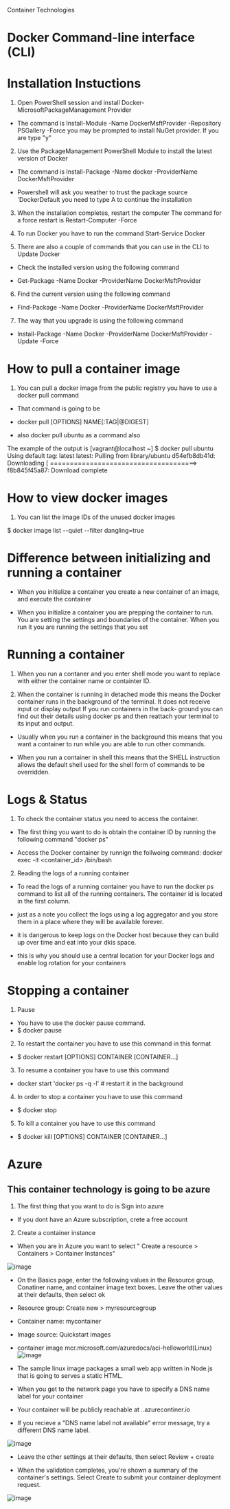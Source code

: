 Container Technologies

# Docker Command-line interface (CLI)


# Installation Instuctions

1. Open PowerShell session and install Docker-MicrosoftPackageManagement Provider

* The command is Install-Module -Name DockerMsftProvider -Repository PSGallery -Force
you may be prompted to install NuGet provider. If you are type "y" 

2. Use the PackageManagement PowerShell Module to install the latest version of Docker 

* The command is Install-Package -Name docker -ProviderName DockerMsftProvider

* Powershell will ask you weather to trust the package source 'DockerDefault you need to type A to continue the installation

3. When the installation completes, restart the computer
The command for a force restart is Restart-Computer -Force

4. To run Docker you have to run the command 
Start-Service Docker 

5. There are also a couple of commands that you can use in the CLI to Update Docker


* Check the installed version using the following command

* Get-Package -Name Docker -ProviderName DockerMsftProvider


6. Find the current version using the following command

* Find-Package -Name Docker -ProviderName DockerMsftProvider


7. The way that you upgrade is using the following command


* Install-Package -Name Docker -ProviderName DockerMsftProvider -Update -Force






# How to pull a container image

1. You can pull a docker image from the public registry you have to use a docker pull command

* That command is going to be

* docker pull [OPTIONS] NAME[:TAG|@DIGEST]
* also docker pull ubuntu as a command also



The example of the output is
[vagrant@localhost ~] $ docker pull ubuntu
Using default tag: latest
latest: Pulling from library/ubuntu
d54efb8db41d: Downloading [ =====================================>
f8b845f45a87: Download complete



# How to view docker images

1. You can list the image IDs of the unused docker images

$ docker image list --quiet --filter dangling=true


# Difference between initializing and running a container

* When you initialize a container you create a new container of an image, and execute the container

* When you initialize a container you are prepping the container to run. You are setting the settings and boundaries of the container. When you run it you are running the settings that you set

# Running a container

1. When you run a contaner and you enter shell mode you want to replace <container-name> with either
the container name or containter ID.

2. When the container is running in detached mode this means the Docker container runs in the background of the terminal. It does not receive input or display output If you run containers in the back-
ground you can find out their details using docker ps and then reattach your terminal to its input and output.

* Usually when you run a container in the background this means that you want a container to run while you are able to run other commands.

* When you run a container in shell this means that the SHELL instruction allows the default shell used for the shell form of commands to be overridden.




# Logs & Status

1. To check the container status you need to access the container. 

* The first thing you want to do is obtain the container ID by running the following command "docker ps"

* Access the Docker container by runnign the follwoing command: docker exec -it <container_id>  /bin/bash

2. Reading the logs of a running container

* To read the logs of a running container you have to run the docker ps command to list all of the running containers. The container id is located in the first column.

* just as a note you collect the logs using a log aggregator and you store them in a place where they will be available forever.

* it is dangerous to keep logs on the Docker host because they can build up over time and eat into your dkis space.

* this is why you should use a central location for your Docker logs and enable log rotation for your containers 



# Stopping a container
1. Pause

* You have to use the docker pause command. 
* $ docker pause <container name>

2. To restart the container you have to use this command in this format

* $ docker restart [OPTIONS] CONTAINER [CONTAINER...]

3. To resume a container you have to use this command 


* docker start 'docker ps -q -l' # restart it in the background


4. In order to stop a container you have to use this command

* $ docker stop <container name>

5. To kill a container you have to use this command

* $ docker kill [OPTIONS] CONTAINER [CONTAINER...]







# Azure

## This container technology is going to be azure

1. The first thing that you want to do is Sign into azure

* If you dont have an Azure subscription, crete a free account

2. Create a container instance

* When you are in Azure you want to select " Create a resource > Containers > Container Instances"

![image](https://user-images.githubusercontent.com/59849834/136124471-76c2b335-b534-49be-a805-8c8280a3b516.png)

* On the Basics page, enter the following values in the Resource group, Conatiner name, and container image text boxes. Leave the 
other values at their defaults, then select ok

* Resource group: Create new > myresourcegroup
* Container name: mycontainer
* Image source: Quickstart images
* container image mcr.microsoft.com/azuredocs/aci-helloworld(Linux)
![image](https://user-images.githubusercontent.com/59849834/136124853-81303db5-2fb9-4b58-88fa-571868042400.png)

* The sample linux image packages a small web app written in Node.js that is going to serves a static HTML.
* When you get to the network page you have to specify a DNS name label for your container

* Your container will be publicly reachable at <dns-name-label>.<region>.azurecontiner.io

* If you recieve a "DNS name label not available" error message, try a different DNS name label.

![image](https://user-images.githubusercontent.com/59849834/136127251-6228264e-b083-4fe6-82fa-4ec377986f69.png)

* Leave the other settings at their defaults, then select Review + create

* When the validation completes, you're shown a summary of the container's settings. Select Create to submit your container deployment request.

![image](https://user-images.githubusercontent.com/59849834/136127384-333d1acb-986c-4d63-ac9d-8b621bf02e00.png)



